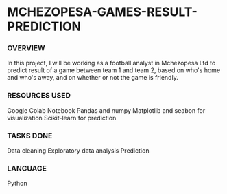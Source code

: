 # MCHEZOPESA-GAMES-RESULT-PREDICTION

### OVERVIEW
In this project, I will be working as a football analyst in Mchezopesa Ltd to predict result of a game between team 1 and team 2, based on who's home and who's away, and on whether or not the game is friendly.

### RESOURCES USED
Google Colab Notebook
Pandas and numpy
Matplotlib and seabon for visualization
Scikit-learn for prediction

### TASKS DONE
Data cleaning
Exploratory data analysis
Prediction 

### LANGUAGE
Python

